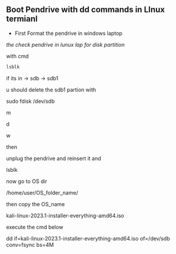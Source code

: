 ## Boot Pendrive with dd commands in LInux termianl


- First Format the pendrive in windows laptop

_the check pendrive in lunux lap for disk partition_

with cmd
```cmd
lsblk
```
if its in -> sdb -> sdb1

u should delete the sdb1 partion with

sudo fdisk /dev/sdb

m

d

w

then

unplug the pendrive and reinsert it and

lsblk

now go to OS dir

/home/user/OS_folder_name/

then copy the OS_name

kali-linux-2023.1-installer-everything-amd64.iso

execute the cmd below

dd if=kali-linux-2023.1-installer-everything-amd64.iso of=/dev/sdb conv=fsync bs=4M

